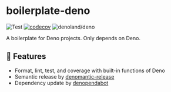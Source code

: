 # boilerplate-deno

<!-- deno-fmt-ignore-start -->

![Test](https://github.com/hasundue/boilerplate-deno/actions/workflows/ci.yml/badge.svg)
[![codecov](https://codecov.io/gh/hasundue/boilerplate-deno/branch/main/graph/badge.svg?token=7BS432RAXB)](https://codecov.io/gh/hasundue/boilerplate-deno)
![denoland/deno](https://img.shields.io/badge/Deno-v1.26.1-informational?logo=deno) <!-- @denopendabot denoland/deno -->

<!-- deno-fmt-ignore-end -->

A boilerplate for Deno projects. Only depends on Deno.

## :rocket: Features

- Format, lint, test, and coverage with built-in functions of Deno
- Semantic release by
  [denomantic-release](https://github.com/hasundue/denomantic-release)
- Dependency update by [denopendabot](https://github.com/hasundue/denopendabot)
